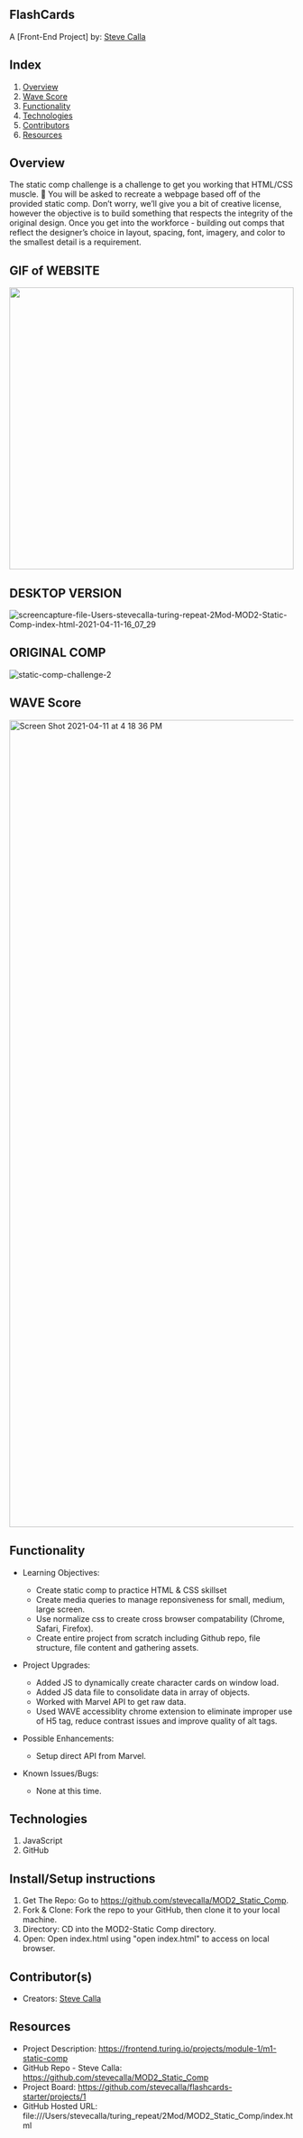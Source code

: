 ## FlashCards

A [Front-End Project] by: [Steve Calla](https://github.com/stevecalla)

## Index

1. [Overview](#overview)
2. [Wave Score](#accessibility)
3. [Functionality](#functionality)
4. [Technologies](#technologies)
5. [Contributors](#contributors)
6. [Resources](#resources)

## Overview

The static comp challenge is a challenge to get you working that HTML/CSS muscle. :muscle: You will be asked to recreate a webpage based off of the provided static comp. Don’t worry, we’ll give you a bit of creative license, however the objective is to build something that respects the integrity of the original design. Once you get into the workforce - building out comps that reflect the designer’s choice in layout, spacing, font, imagery, and color to the smallest detail is a requirement.

## GIF of WEBSITE 

<img src="https://media.giphy.com/media/FjW8ZSNHzyCcS6byKG/giphy.gif" width="100%" height="500"/>

## DESKTOP VERSION
![screencapture-file-Users-stevecalla-turing-repeat-2Mod-MOD2-Static-Comp-index-html-2021-04-11-16_07_29](https://user-images.githubusercontent.com/72281855/114322972-48d1e880-9ae0-11eb-8913-afefd438d2b7.png)

## ORIGINAL COMP

![static-comp-challenge-2](https://user-images.githubusercontent.com/72281855/114322348-f93ded80-9adc-11eb-97a5-9a604953df69.jpeg)

## WAVE Score

<img width="1431" alt="Screen Shot 2021-04-11 at 4 18 36 PM" src="https://user-images.githubusercontent.com/72281855/114323262-a31f7900-9ae1-11eb-875b-5c5dc4558ed7.png">

## Functionality

* Learning Objectives:
  * Create static comp to practice HTML & CSS skillset
  * Create media queries to manage reponsiveness for small, medium, large screen.
  * Use normalize css to create cross browser compatability (Chrome, Safari, Firefox).
  * Create entire project from scratch including Github repo, file structure, file content and gathering assets.

* Project Upgrades:
    * Added JS to dynamically create character cards on window load.
    * Added JS data file to consolidate data in array of objects.
    * Worked with Marvel API to get raw data.
    * Used WAVE accessiblity chrome extension to eliminate improper use of H5 tag, reduce contrast issues and improve quality of alt tags. 

* Possible Enhancements:
    * Setup direct API from Marvel.

* Known Issues/Bugs:
    * None at this time.

## Technologies

1. JavaScript
2. GitHub

## Install/Setup instructions

1. Get The Repo: Go to https://github.com/stevecalla/MOD2_Static_Comp.
2. Fork & Clone: Fork the repo to your GitHub, then clone it to your local machine.
3. Directory: CD into the MOD2-Static Comp directory.
4. Open: Open index.html using "open index.html" to access on local browser.

## Contributor(s)

* Creators: [Steve Calla](https://github.com/stevecalla)

## Resources
* Project Description: https://frontend.turing.io/projects/module-1/m1-static-comp
* GitHub Repo - Steve Calla: https://github.com/stevecalla/MOD2_Static_Comp
* Project Board: https://github.com/stevecalla/flashcards-starter/projects/1
* GitHub Hosted URL: file:///Users/stevecalla/turing_repeat/2Mod/MOD2_Static_Comp/index.html

